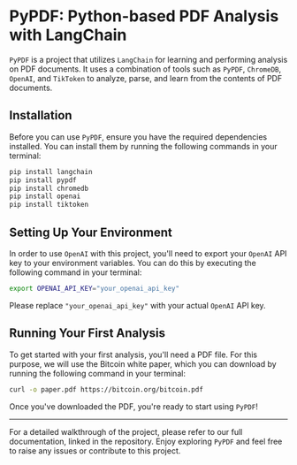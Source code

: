 # PyPDF: Python-based PDF Analysis with LangChain

`PyPDF` is a project that utilizes `LangChain` for learning and performing analysis on PDF documents. It uses a combination of tools such as `PyPDF`, `ChromeDB`, `OpenAI`, and `TikToken` to analyze, parse, and learn from the contents of PDF documents.

## Installation

Before you can use `PyPDF`, ensure you have the required dependencies installed. You can install them by running the following commands in your terminal:

```bash
pip install langchain
pip install pypdf
pip install chromedb
pip install openai
pip install tiktoken
```

## Setting Up Your Environment

In order to use `OpenAI` with this project, you'll need to export your `OpenAI` API key to your environment variables. You can do this by executing the following command in your terminal:

```bash
export OPENAI_API_KEY="your_openai_api_key"
```

Please replace `"your_openai_api_key"` with your actual `OpenAI` API key.

## Running Your First Analysis

To get started with your first analysis, you'll need a PDF file. For this purpose, we will use the Bitcoin white paper, which you can download by running the following command in your terminal:

```bash
curl -o paper.pdf https://bitcoin.org/bitcoin.pdf
```

Once you've downloaded the PDF, you're ready to start using `PyPDF`!

---

For a detailed walkthrough of the project, please refer to our full documentation, linked in the repository. Enjoy exploring `PyPDF` and feel free to raise any issues or contribute to this project.
